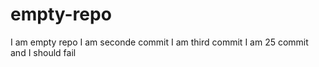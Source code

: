# empty-repo
I am empty repo
I am seconde commit
I am third commit
I am 25 commit and I should fail
